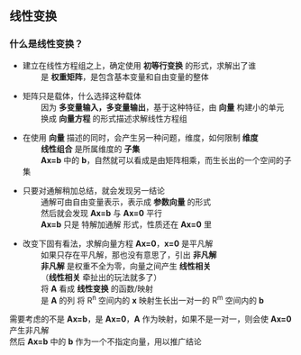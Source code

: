 ## **线性变换**

### **什么是线性变换？**

- 建立在线性方程组之上，确定使用 **初等行变换** 的形式，求解出了谁  
  &emsp;&emsp; 是 **权重矩阵**，是包含基本变量和自由变量的整体

- 矩阵只是载体，什么选择这种载体  
  &emsp;&emsp; 因为 **多变量输入，多变量输出**，基于这种特征，由 **向量** 构建小的单元  
  &emsp;&emsp; 换成 **向量方程** 的形式描述求解线性方程组

- 在使用 **向量** 描述的同时，会产生另一种问题，维度，如何限制 **维度**  
  &emsp;&emsp; **线性组合** 是所属维度的 **子集**  
  &emsp;&emsp; **Ax=b** 中的 **b**，自然就可以看成是由矩阵相乘，而生长出的一个空间的子集

- 只要对通解稍加总结，就会发现另一结论  
  &emsp;&emsp; 通解可由自由变量表示，表示成 **参数向量** 的形式  
  &emsp;&emsp; 然后就会发现 **Ax=b** 与 **Ax=0** 平行  
  &emsp;&emsp; **Ax=b** 只是 特解加通解 形式，性质还在 **Ax=0** 里

- 改变下固有看法，求解向量方程 **Ax=0**，**x=0** 是平凡解  
  &emsp;&emsp; 如果只存在平凡解，那也没有意思了，引出 **非凡解**  
  &emsp;&emsp; **非凡解** 是权重不全为零，向量之间产生 **线性相关**  
  &emsp;&emsp; （**线性相关** 牵扯出的玩法就多了）  
  &emsp;&emsp; 将 **A** 看成 **线性变换** 的函数/映射  
  &emsp;&emsp; 是 **A** 的列 将 R<sup>n</sup> 空间内的 **x** 映射生长出一对一的 R<sup>m</sup> 空间内的 **b**

需要考虑的不是 **Ax=b**，是 **Ax=0**，**A** 作为映射，如果不是一对一，则会使 **Ax=0** 产生非凡解  
然后 **Ax=b** 中的 **b** 作为一个不指定向量，用以推广结论 